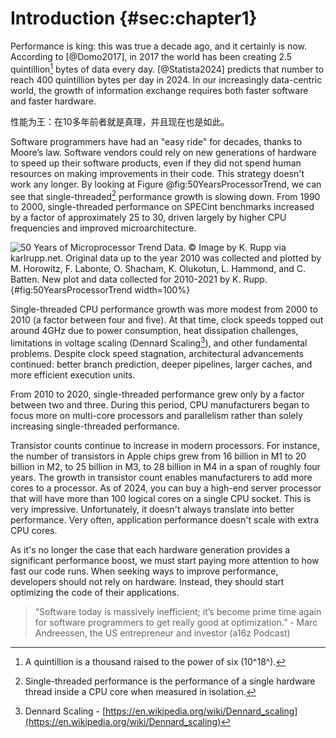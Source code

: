 # Introduction {#sec:chapter1}

Performance is king: this was true a decade ago, and it certainly is now. According to [@Domo2017], in 2017 the world has been creating 2.5 quintillion[^1] bytes of data every day. [@Statista2024] predicts that number to reach 400 quintillion bytes per day in 2024. In our increasingly data-centric world, the growth of information exchange requires both faster software and faster hardware.

性能为王：在10多年前者就是真理，并且现在也是如此。

Software programmers have had an "easy ride" for decades, thanks to Moore’s law. Software vendors could rely on new generations of hardware to speed up their software products, even if they did not spend human resources on making improvements in their code. This strategy doesn't work any longer. By looking at Figure @fig:50YearsProcessorTrend, we can see that single-threaded[^2] performance growth is slowing down. From 1990 to 2000, single-threaded performance on SPECint benchmarks increased by a factor of approximately 25 to 30, driven largely by higher CPU frequencies and improved microarchitecture.

![50 Years of Microprocessor Trend Data. *© Image by K. Rupp via karlrupp.net*. Original data up to the year 2010 was collected and plotted by M. Horowitz, F. Labonte, O. Shacham, K. Olukotun, L. Hammond, and C. Batten. New plot and data collected for 2010-2021 by K. Rupp.](../../img/intro/50-years-processor-trend.png){#fig:50YearsProcessorTrend width=100%}

Single-threaded CPU performance growth was more modest from 2000 to 2010 (a factor between four and five). At that time, clock speeds topped out around 4GHz due to power consumption, heat dissipation challenges, limitations in voltage scaling (Dennard Scaling[^3]), and other fundamental problems. Despite clock speed stagnation, architectural advancements continued: better branch prediction, deeper pipelines, larger caches, and more efficient execution units.

From 2010 to 2020, single-threaded performance grew only by a factor between two and three. During this period, CPU manufacturers began to focus more on multi-core processors and parallelism rather than solely increasing single-threaded performance.

Transistor counts continue to increase in modern processors. For instance, the number of transistors in Apple chips grew from 16 billion in M1 to 20 billion in M2, to 25 billion in M3, to 28 billion in M4 in a span of roughly four years. The growth in transistor count enables manufacturers to add more cores to a processor. As of 2024, you can buy a high-end server processor that will have more than 100 logical cores on a single CPU socket. This is very impressive. Unfortunately, it doesn't always translate into better performance. Very often, application performance doesn't scale with extra CPU cores.

As it's no longer the case that each hardware generation provides a significant performance boost, we must start paying more attention to how fast our code runs. When seeking ways to improve performance, developers should not rely on hardware. Instead, they should start optimizing the code of their applications.

> “Software today is massively inefficient; it’s become prime time again for software programmers to get really good at optimization.” - Marc Andreessen, the US entrepreneur and investor (a16z Podcast)

[^1]: A quintillion is a thousand raised to the power of six (10^18^).
[^2]: Single-threaded performance is the performance of a single hardware thread inside a CPU core when measured in isolation.
[^3]: Dennard Scaling - [https://en.wikipedia.org/wiki/Dennard_scaling](https://en.wikipedia.org/wiki/Dennard_scaling)
